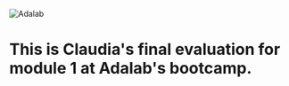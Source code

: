 ![Adalab](http://beta.adalab.es/modulo-1-evaluacion-final-ClaudiaBStein/)

# This is Claudia's final evaluation for module 1 at Adalab's bootcamp.